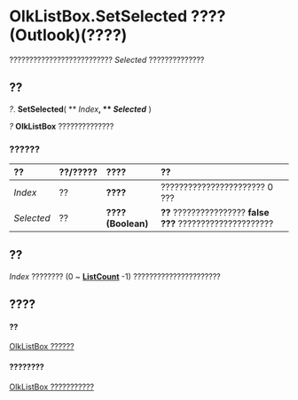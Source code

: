 
# OlkListBox.SetSelected ???? (Outlook)(????)

?????????????????????????? _Selected_ ??????????????


## ??

 _?_. **SetSelected**( ** _Index_**, ** _Selected_** )

 _?_ **OlkListBox** ??????????????


### ??????



|**??**|**??/?????**|**????**|**??**|
|:-----|:-----|:-----|:-----|
| _Index_|??|**????**|??????????????????????? 0 ???|
| _Selected_|??|**???? (Boolean)**|**??** ???????????????? **false ???** ?????????????????????|

## ??

 _Index_ ???????? (0 ~ **[ListCount](7e3a33ff-6c6d-7667-108f-fc2ca27ff01f.md)** -1) ??????????????????????


## ????


#### ??


[OlkListBox ??????](373d2a00-97e5-2ed3-f15f-577d97b32334.md)
#### ????????


[OlkListBox ???????????](http://msdn.microsoft.com/library/b8bed0b5-6994-1492-055e-4067b232f9c4%28Office.15%29.aspx)